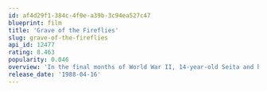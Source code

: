 ```yaml
---
id: af4d29f1-384c-4f0e-a39b-3c94ea527c47
blueprint: film
title: 'Grave of the Fireflies'
slug: grave-of-the-fireflies
api_id: 12477
rating: 8.463
popularity: 0.046
overview: 'In the final months of World War II, 14-year-old Seita and his sister Setsuko are orphaned when their mother is killed during an air raid in Kobe, Japan. After a falling out with their aunt, they move into an abandoned bomb shelter. With no surviving relatives and their emergency rations depleted, Seita and Setsuko struggle to survive.'
release_date: '1988-04-16'
---
```

